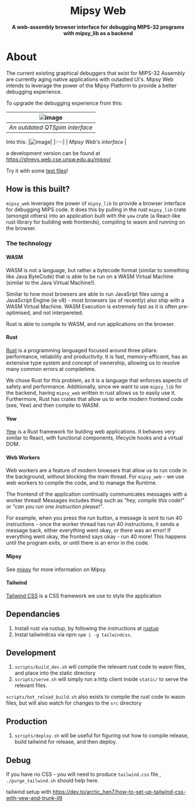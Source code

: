<div align="center">

  <h1>Mipsy Web</h1>

  <p>
    <strong>A web-assembly browser interface for debugging MIPS-32 programs with mipsy_lib as a backend </strong>
  </p>

</div>

# About

The current existing graphical debuggers that exist for MIPS-32 Assembly are currently aging native applications with outadted UI's. 
Mipsy Web intends to leverage the power of the Mipsy Platform to provide a better debugging experience. 

To upgrade the debugging experience from this:

| ![image](https://user-images.githubusercontent.com/27941681/150674852-2cf9a463-a59b-47e0-a3c8-570a66cfed19.png)| 
|:--:| 
| *An outdated QTSpim interface* |

Into this: 
|![image](https://user-images.githubusercontent.com/27941681/150674986-e61d3acf-fed4-4de5-8659-d46713fe0cd1.png)| 
|:--:| 
| *Mipsy Web's interface* |

a development version can be found at https://shreys.web.cse.unsw.edu.au/mipsy/

Try it with some [test files](https://github.com/insou22/mipsy/tree/main/test_files)!

## How is this built?

`mipsy_web` leverages the power of `mipsy_lib` to provide a browser interface for debugging MIPS code. 
It does this by pulling in the rust `mipsy_lib` crate (amongst others) into an application built with the `yew` crate (a React-like rust library for building web frontends), compiling to wasm and running on the browser. 

### The technology

#### WASM
WASM is not a language, but rather a bytecode format (similar to something like Java ByteCode) that is able to be run on a WASM Virtual Machine (similar to the Java Virtual Machine!).

Similar to how most browsers are able to run JavaSript files using a JavaScript Engine (ie v8) - most browsers (as of recently) also ship with a WASM Virtual Machine. WASM Execution is extremely fast as it is often pre-optimised, and not interpereted.

Rust is able to compile to WASM, and run applications on the browser.

#### Rust

[Rust](https://rust-lang.org) is a programming languaged focused around three pillars: performance, reliability and productivity. It is fast, memory-efficient, has an extensive type system and concept of ownership, allowing us to resolve many common errors at compiletime. 

We chose Rust for this problem, as it is a language that enforces aspects of safety and performance. Additionally, since we want to use `mipsy_lib` for the backend, having `mipsy_web` written in rust allows us to easily use it. Furthermore, Rust has crates that allow us to write modern frontend code (see, Yew) and then compile to WASM.

#### Yew
[Yew](yew.rs/) is a Rust framework for bulding web applications.
It behaves very similar to React, with functional components, lifecycle hooks and a virtual DOM.

#### Web Workers
Web workers are a feature of modern browsers that allow us to run code in the background, without blocking the main thread. For `mipsy_web` - we use web workers to compile the code, and to manage the Runtime. 

The frontend of the application continually communicates messages with a worker thread! Messages includes thing such as _"hey, compile this code!"_ or _"can you run one instruction please!"_. 

For example, when you press the *run* button, a message is sent to run 40 instructions - once the worker thread has run 40 instructions, it sends a message back, either everything went okay, or there was an error! If everything went okay, the frontend says okay - run 40 more! This happens until the program exits, or until there is an error in the code. 

#### Mipsy
See [mipsy](https://github.com/insou22/mipsy/blob/main/README.md) for more information on Mipsy. 

#### Tailwind
[Tailwind CSS](https://tailwindcss.com/) is a CSS framework we use to style the application

## Dependancies
1) Install rust via rustup, by following the instructions at [rustup](https://www.rust-lang.org/tools/install)
2) Instal tailwindcss via npm `npm i -g tailwindcss`.

## Development
1) `scripts/build_dev.sh` will compile the relevant rust code to wasm files, and place into the static directory
2) `scripts/serve.sh` will simply run a http client inside `static/` to serve the relevant files.      

`scripts/hot_reload_build.sh` also exists to compile the rust code to wasm files, but will also watch for changes to the `src` directory

## Production
1) `scripts/deploy.sh` will be useful for figuring out how to compile release, build tailwind for release, and then deploy.

## Debug
If you have no CSS - you will need to produce `tailwind.css` file , `./purge_tailwind.sh` should help here. 

tailwind setup with https://dev.to/arctic_hen7/how-to-set-up-tailwind-css-with-yew-and-trunk-il9

